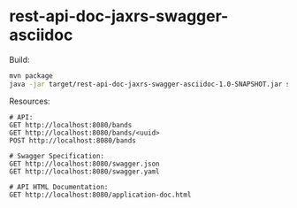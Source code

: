# rest-api-doc-jaxrs-swagger-asciidoc

Build:

```bash
mvn package
java -jar target/rest-api-doc-jaxrs-swagger-asciidoc-1.0-SNAPSHOT.jar server config.yml
```

Resources:
 
```
# API:
GET http://localhost:8080/bands
GET http://localhost:8080/bands/<uuid>
POST http://localhost:8080/bands

# Swagger Specification:
GET http://localhost:8080/swagger.json
GET http://localhost:8080/swagger.yaml

# API HTML Documentation:
GET http://localhost:8080/application-doc.html
```
